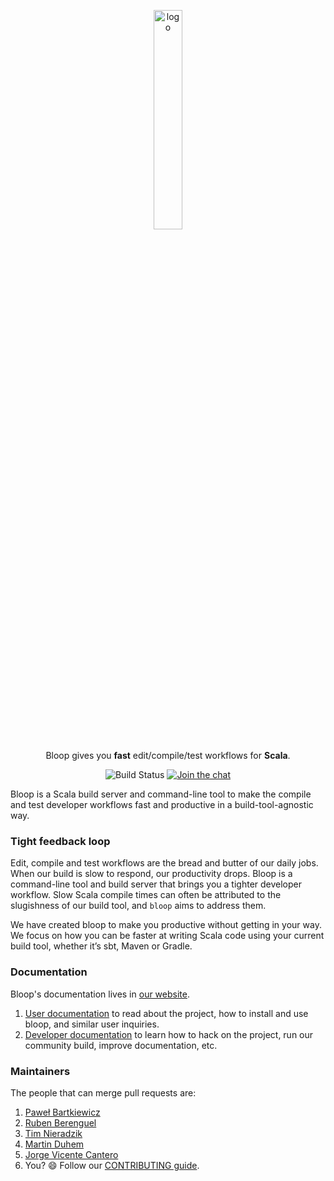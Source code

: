 <p align="center">
  <img src="https://github.com/scalacenter/bloop/raw/master/website/static/img/logo.svg?sanitize=true" alt="logo" width="30%">
</p>

<p align="center">
Bloop gives you <b>fast</b> edit/compile/test workflows for <b>Scala</b>.
</p>

<p align="center">
<img src="https://camo.githubusercontent.com/d04147fe2a1175f2e9b0f873d0045ee2d1aacfd9/68747470733a2f2f63692e7363616c612d6c616e672e6f72672f6170692f6261646765732f7363616c6163656e7465722f626c6f6f702f7374617475732e737667" alt="Build Status" data-canonical-src="https://ci.scala-lang.org/api/badges/scalacenter/bloop/status.svg" style="max-width:100%;">
<a href="https://gitter.im/scalacenter/bloop"><img src="https://camo.githubusercontent.com/9b3d43be69818501c39dc7db170aaf0531cfa363/68747470733a2f2f6261646765732e6769747465722e696d2f7363616c6163656e7465722f626c6f6f702e737667" alt="Join the chat" data-canonical-src="https://badges.gitter.im/scalacenter/bloop.svg" style="max-width:100%;"></a>
</p>

Bloop is a Scala build server and command-line tool to make the compile and
test developer workflows fast and productive in a build-tool-agnostic way.

### Tight feedback loop

Edit, compile and test workflows are the bread and butter of our daily jobs.
When our build is slow to respond, our productivity drops. Bloop is a
command-line tool and build server that brings you a tighter developer
workflow. Slow Scala compile times can often be attributed to the slugishness
of our build tool, and `bloop` aims to address them.

We have created bloop to make you productive without getting in your way. We
focus on how you can be faster at writing Scala code using your current build
tool, whether it’s sbt, Maven or Gradle.

### Documentation

Bloop's documentation lives in [our website](https://scalacenter.github.io/bloop/).

1. [User documentation](https://scalacenter.github.io/bloop/docs/) to read
   about the project, how to install and use bloop, and similar user inquiries.
1. [Developer
   documentation](https://scalacenter.github.io/bloop/docs/developer-documentation/)
   to learn how to hack on the project, run our community build, improve
   documentation, etc.

### Maintainers

The people that can merge pull requests are:

1. [Paweł Bartkiewicz](https://github.com/tues)
1. [Ruben Berenguel](https://github.com/rberenguel)
1. [Tim Nieradzik](https://github.com/tindzk)
1. [Martin Duhem](https://github.com/Duhemm)
1. [Jorge Vicente Cantero](https://github.com/jvican)
1. You? :smile: Follow our [CONTRIBUTING guide](https://scalacenter.github.io/bloop/docs/developer-documentation/).

